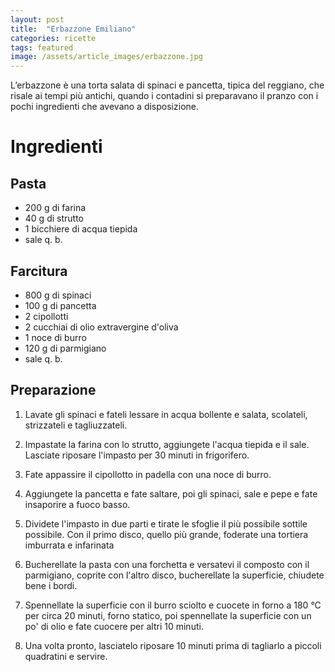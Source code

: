 ```yaml
---
layout: post
title:  "Erbazzone Emiliano"
categories: ricette
tags: featured
image: /assets/article_images/erbazzone.jpg
---
```

L’erbazzone è una torta salata di spinaci e pancetta, tipica del reggiano, che risale ai tempi più antichi, quando i contadini si preparavano il pranzo con i pochi ingredienti che avevano a disposizione.


# Ingredienti

## Pasta

* 200 g di farina
* 40 g di strutto
* 1 bicchiere di acqua tiepida
* sale q. b.


## Farcitura

* 800 g di spinaci
* 100 g di pancetta
* 2 cipollotti
* 2 cucchiai di olio extravergine d'oliva
* 1 noce di burro
* 120 g di parmigiano
* sale q. b.


## Preparazione

1. Lavate gli spinaci e fateli lessare in acqua bollente e salata, scolateli, strizzateli e tagliuzzateli.

2. Impastate la farina con lo strutto, aggiungete l'acqua tiepida e il sale. Lasciate riposare l'impasto per 30 minuti in frigorifero.

3. Fate appassire il cipollotto in padella con una noce di burro.

4. Aggiungete la pancetta e fate saltare, poi gli spinaci, sale e pepe e fate insaporire a fuoco basso.

5. Dividete l'impasto in due parti e tirate le sfoglie il più possibile sottile possibile. Con il primo disco, quello più grande, foderate una tortiera imburrata e infarinata

6. Bucherellate la pasta con una forchetta e versatevi il composto con il parmigiano, coprite con l'altro disco, bucherellate la superficie, chiudete bene i bordi.

7. Spennellate la superficie con il burro sciolto e cuocete in forno a 180 °C per circa 20 minuti, forno statico, poi spennellate la superficie con un po' di olio e fate cuocere per altri 10 minuti.

8. Una volta pronto, lasciatelo riposare 10 minuti prima di tagliarlo a piccoli quadratini e servire.
